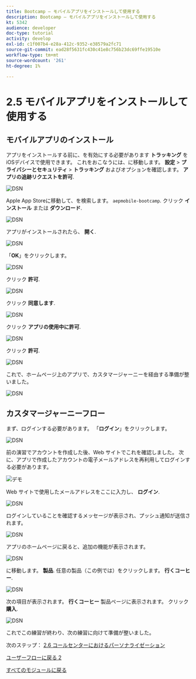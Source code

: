 ```yaml
---
title: Bootcamp — モバイルアプリをインストールして使用する
description: Bootcamp — モバイルアプリをインストールして使用する
kt: 5342
audience: developer
doc-type: tutorial
activity: develop
exl-id: c1f007b4-e28a-412c-9352-e38579a2fc71
source-git-commit: ead28f5631fc430c41e8c756b23dc69ffe19510e
workflow-type: tm+mt
source-wordcount: '261'
ht-degree: 1%

---
```


# 2.5 モバイルアプリをインストールして使用する


## モバイルアプリのインストール

アプリをインストールする前に、を有効にする必要があります **トラッキング** をiOSデバイスで使用できます。 これをおこなうには、に移動します。 **設定** > **プライバシーとセキュリティ** > **トラッキング** およびオプションを確認します。 **アプリの追跡リクエストを許可**.

![DSN](./../uc3/images/app4.png)

Apple App Storeに移動して、を検索します。 `aepmobile-bootcamp`. クリック **インストール** または **ダウンロード**.

![DSN](./../uc3/images/app1.png)

アプリがインストールされたら、 **開く**.

![DSN](./../uc3/images/app2.png)

「**OK**」をクリックします。

![DSN](./../uc3/images/app9.png)

クリック **許可**.

![DSN](./../uc3/images/app3.png)

クリック **同意します**.

![DSN](./../uc3/images/app7.png)

クリック **アプリの使用中に許可**.

![DSN](./../uc3/images/app8.png)

クリック **許可**.

![DSN](./../uc3/images/app5.png)

これで、ホームページ上のアプリで、カスタマージャーニーを経由する準備が整いました。

![DSN](./../uc3/images/app12.png)

## カスタマージャーニーフロー

まず、ログインする必要があります。 「**ログイン**」をクリックします。

![DSN](./../uc3/images/app13.png)

前の演習でアカウントを作成した後、Web サイトでこれを確認しました。 次に、アプリで作成したアカウントの電子メールアドレスを再利用してログインする必要があります。

![デモ](./../uc3/images/pv1.png)

Web サイトで使用したメールアドレスをここに入力し、 **ログイン**.

![DSN](./../uc3/images/app14.png)

ログインしていることを確認するメッセージが表示され、プッシュ通知が送信されます。

![DSN](./../uc3/images/app15.png)

アプリのホームページに戻ると、追加の機能が表示されます。

![DSN](./../uc3/images/app17.png)

に移動します。 **製品**. 任意の製品（この例では）をクリックします。 **行くコーヒー**.

![DSN](./images/app19.png)

次の項目が表示されます。 **行くコーヒー** 製品ページに表示されます。 クリック **購入**.

![DSN](./images/app20.png)

これでこの練習が終わり、次の練習に向けて準備が整いました。

次のステップ： [2.6 コールセンターにおけるパーソナライゼーション](./ex6.md)

[ユーザーフローに戻る 2](./uc2.md)

[すべてのモジュールに戻る](../../overview.md)
